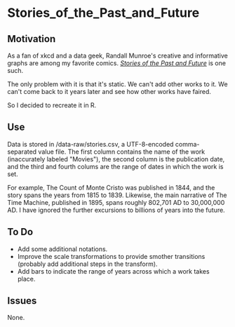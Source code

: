 # Stories_of_the_Past_and_Future

## Motivation

As a fan of xkcd and a data geek, Randall Munroe's creative and informative graphs are among my favorite comics. [*Stories of the Past and Future*](https://xkcd.com/1491/) is one such.

The only problem with it is that it's static. We can't add other works to it. We can't come back to it years later and see how other works have faired.

So I decided to recreate it in R.

## Use

Data is stored in /data-raw/stories.csv, a UTF-8-encoded comma-separated value file. The first column contains the name of the work (inaccurately labeled "Movies"), the second column is the publication date, and the third and fourth colums are the range of dates in which the work is set.

For example, The Count of Monte Cristo was published in 1844, and the story spans the years from 1815 to 1839. Likewise, the main narrative of The Time Machine, published in 1895, spans roughly 802,701 AD to 30,000,000 AD. I have ignored the further excursions to billions of years into the future.

## To Do

* Add some additional notations.
* Improve the scale transformations to provide smother transitions (probably add additional steps in the transform).
* Add bars to indicate the range of years across which a work takes place.

## Issues

None.
